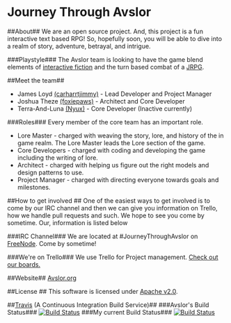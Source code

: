 Journey Through Avslor
====================

##About##
We are an open source project. And, this project is a fun interactive text based RPG!
So, hopefully soon, you will be able to dive into a realm of story, adventure, betrayal, and intrigue.

###Playstyle###
The Avslor team is looking to have the game blend elements of [interactive fiction](http://en.wikipedia.org/wiki/Interactive_fiction) and the turn based combat of a [JRPG](http://en.wikipedia.org/wiki/Japanese_role-playing_game).

##Meet the team##
* James Loyd [(carharrtjimmy)](https://github.com/carharttjimmy) - Lead Developer and Project Manager
* Joshua Theze [(foxiepaws)](https://github.com/foxiepaws) - Architect and Core Developer
* Terra-And-Luna [(Nyux)](https://github.com/nyux) - Core Developer (Inactive currently)

###Roles###
Every member of the core team has an important role.
* Lore Master - charged with weaving the story, lore, and history of the in game realm. The Lore Master leads the Lore section of the game.
* Core Developers - charged with coding and developing the game including the writing of lore.
* Architect - charged with helping us figure out the right models and design patterns to use.
* Project Manager - charged with directing everyone towards goals and milestones.

##How to get involved ##
One of the easiest ways to get involved is to come by our IRC channel and then we can give you information on Trello, how we handle pull requests and such. We hope to see you come by sometime. Our, information is listed below

###IRC Channel###
We are located at  \#JourneyThroughAvslor on [FreeNode](http://freenode.net/). Come by sometime!

###We're on Trello###
We use Trello for Project management.
[Check out our boards.](https://trello.com/avslor)

##Website##
[Avslor.org](http://avslor.org)

##License ##
This software is licensed under [Apache v2.0](https://github.com/Avslor/JourneyThroughAvslor/blob/master/LICENSE).

##[Travis](https://travis-ci.org/) (A Continuous Integration Build Service)##
###Avslor's Build Status###
[![Build Status](https://travis-ci.org/Avslor/JourneyThroughAvslor.png?branch=master)](https://travis-ci.org/Avslor/JourneyThroughAvslor)
###My current Build Status###
[![Build Status](https://travis-ci.org/carharttjimmy/JourneyThroughAvslor.png?branch=ThreadDevelopment-MyCurrentBranch)](https://travis-ci.org/carharttjimmy/JourneyThroughAvslor)